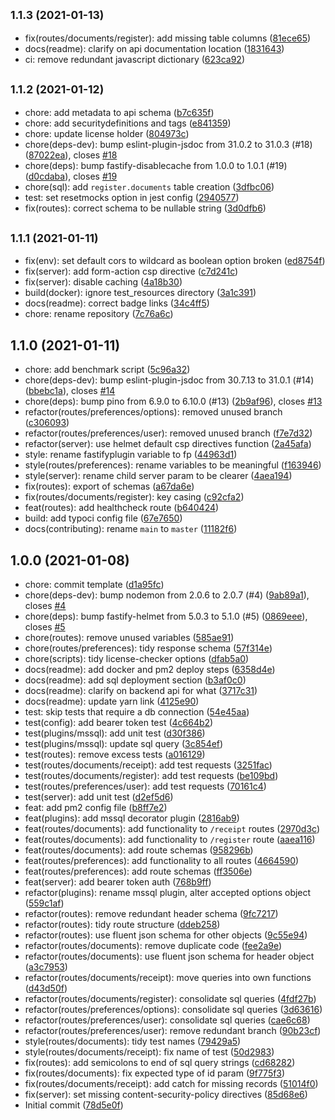 ## <small>1.1.3 (2021-01-13)</small>

-   fix(routes/documents/register): add missing table columns ([81ece65](https://github.com/Fdawgs/ydh-app-api/commit/81ece65))
-   docs(readme): clarify on api documentation location ([1831643](https://github.com/Fdawgs/ydh-app-api/commit/1831643))
-   ci: remove redundant javascript dictionary ([623ca92](https://github.com/Fdawgs/ydh-app-api/commit/623ca92))

## <small>1.1.2 (2021-01-12)</small>

-   chore: add metadata to api schema ([b7c635f](https://github.com/Fdawgs/ydh-app-api/commit/b7c635f))
-   chore: add securitydefinitions and tags ([e841359](https://github.com/Fdawgs/ydh-app-api/commit/e841359))
-   chore: update license holder ([804973c](https://github.com/Fdawgs/ydh-app-api/commit/804973c))
-   chore(deps-dev): bump eslint-plugin-jsdoc from 31.0.2 to 31.0.3 (#18) ([87022ea](https://github.com/Fdawgs/ydh-app-api/commit/87022ea)), closes [#18](https://github.com/Fdawgs/ydh-app-api/issues/18)
-   chore(deps): bump fastify-disablecache from 1.0.0 to 1.0.1 (#19) ([d0cdaba](https://github.com/Fdawgs/ydh-app-api/commit/d0cdaba)), closes [#19](https://github.com/Fdawgs/ydh-app-api/issues/19)
-   chore(sql): add `register.documents` table creation ([3dfbc06](https://github.com/Fdawgs/ydh-app-api/commit/3dfbc06))
-   test: set resetmocks option in jest config ([2940577](https://github.com/Fdawgs/ydh-app-api/commit/2940577))
-   fix(routes): correct schema to be nullable string ([3d0dfb6](https://github.com/Fdawgs/ydh-app-api/commit/3d0dfb6))

## <small>1.1.1 (2021-01-11)</small>

-   fix(env): set default cors to wildcard as boolean option broken ([ed8754f](https://github.com/Fdawgs/ydh-app-api/commit/ed8754f))
-   fix(server): add form-action csp directive ([c7d241c](https://github.com/Fdawgs/ydh-app-api/commit/c7d241c))
-   fix(server): disable caching ([4a18b30](https://github.com/Fdawgs/ydh-app-api/commit/4a18b30))
-   build(docker): ignore test_resources directory ([3a1c391](https://github.com/Fdawgs/ydh-app-api/commit/3a1c391))
-   docs(readme): correct badge links ([34c4ff5](https://github.com/Fdawgs/ydh-app-api/commit/34c4ff5))
-   chore: rename repository ([7c76a6c](https://github.com/Fdawgs/ydh-app-api/commit/7c76a6c))

## 1.1.0 (2021-01-11)

-   chore: add benchmark script ([5c96a32](https://github.com/Fdawgs/ydh-app-api/commit/5c96a32))
-   chore(deps-dev): bump eslint-plugin-jsdoc from 30.7.13 to 31.0.1 (#14) ([bbebc1a](https://github.com/Fdawgs/ydh-app-api/commit/bbebc1a)), closes [#14](https://github.com/Fdawgs/ydh-app-api/issues/14)
-   chore(deps): bump pino from 6.9.0 to 6.10.0 (#13) ([2b9af96](https://github.com/Fdawgs/ydh-app-api/commit/2b9af96)), closes [#13](https://github.com/Fdawgs/ydh-app-api/issues/13)
-   refactor(routes/preferences/options): removed unused branch ([c306093](https://github.com/Fdawgs/ydh-app-api/commit/c306093))
-   refactor(routes/preferences/user): removed unused branch ([f7e7d32](https://github.com/Fdawgs/ydh-app-api/commit/f7e7d32))
-   refactor(server): use helmet default csp directives function ([2a45afa](https://github.com/Fdawgs/ydh-app-api/commit/2a45afa))
-   style: rename fastifyplugin variable to fp ([44963d1](https://github.com/Fdawgs/ydh-app-api/commit/44963d1))
-   style(routes/preferences): rename variables to be meaningful ([f163946](https://github.com/Fdawgs/ydh-app-api/commit/f163946))
-   style(server): rename child server param to be clearer ([4aea194](https://github.com/Fdawgs/ydh-app-api/commit/4aea194))
-   fix(routes): export of schemas ([a67da6e](https://github.com/Fdawgs/ydh-app-api/commit/a67da6e))
-   fix(routes/documents/register): key casing ([c92cfa2](https://github.com/Fdawgs/ydh-app-api/commit/c92cfa2))
-   feat(routes): add healthcheck route ([b640424](https://github.com/Fdawgs/ydh-app-api/commit/b640424))
-   build: add typoci config file ([67e7650](https://github.com/Fdawgs/ydh-app-api/commit/67e7650))
-   docs(contributing): rename `main` to `master` ([11182f6](https://github.com/Fdawgs/ydh-app-api/commit/11182f6))

## 1.0.0 (2021-01-08)

-   chore: commit template ([d1a95fc](https://github.com/Fdawgs/ydh-app-api/commit/d1a95fc))
-   chore(deps-dev): bump nodemon from 2.0.6 to 2.0.7 (#4) ([9ab89a1](https://github.com/Fdawgs/ydh-app-api/commit/9ab89a1)), closes [#4](https://github.com/Fdawgs/ydh-app-api/issues/4)
-   chore(deps): bump fastify-helmet from 5.0.3 to 5.1.0 (#5) ([0869eee](https://github.com/Fdawgs/ydh-app-api/commit/0869eee)), closes [#5](https://github.com/Fdawgs/ydh-app-api/issues/5)
-   chore(routes): remove unused variables ([585ae91](https://github.com/Fdawgs/ydh-app-api/commit/585ae91))
-   chore(routes/preferences): tidy response schema ([57f314e](https://github.com/Fdawgs/ydh-app-api/commit/57f314e))
-   chore(scripts): tidy license-checker options ([dfab5a0](https://github.com/Fdawgs/ydh-app-api/commit/dfab5a0))
-   docs(readme): add docker and pm2 deploy steps ([6358d4e](https://github.com/Fdawgs/ydh-app-api/commit/6358d4e))
-   docs(readme): add sql deployment section ([b3af0c0](https://github.com/Fdawgs/ydh-app-api/commit/b3af0c0))
-   docs(readme): clarify on backend api for what ([3717c31](https://github.com/Fdawgs/ydh-app-api/commit/3717c31))
-   docs(readme): update yarn link ([4125e90](https://github.com/Fdawgs/ydh-app-api/commit/4125e90))
-   test: skip tests that require a db connection ([54e45aa](https://github.com/Fdawgs/ydh-app-api/commit/54e45aa))
-   test(config): add bearer token test ([4c664b2](https://github.com/Fdawgs/ydh-app-api/commit/4c664b2))
-   test(plugins/mssql): add unit test ([d30f386](https://github.com/Fdawgs/ydh-app-api/commit/d30f386))
-   test(plugins/mssql): update sql query ([3c854ef](https://github.com/Fdawgs/ydh-app-api/commit/3c854ef))
-   test(routes): remove excess tests ([a016129](https://github.com/Fdawgs/ydh-app-api/commit/a016129))
-   test(routes/documents/receipt): add test requests ([3251fac](https://github.com/Fdawgs/ydh-app-api/commit/3251fac))
-   test(routes/documents/register): add test requests ([be109bd](https://github.com/Fdawgs/ydh-app-api/commit/be109bd))
-   test(routes/preferences/user): add test requests ([70161c4](https://github.com/Fdawgs/ydh-app-api/commit/70161c4))
-   test(server): add unit test ([d2ef5d6](https://github.com/Fdawgs/ydh-app-api/commit/d2ef5d6))
-   feat: add pm2 config file ([b8ff7e2](https://github.com/Fdawgs/ydh-app-api/commit/b8ff7e2))
-   feat(plugins): add mssql decorator plugin ([2816ab9](https://github.com/Fdawgs/ydh-app-api/commit/2816ab9))
-   feat(routes/documents): add functionality to `/receipt` routes ([2970d3c](https://github.com/Fdawgs/ydh-app-api/commit/2970d3c))
-   feat(routes/documents): add functionality to `/register` route ([aaea116](https://github.com/Fdawgs/ydh-app-api/commit/aaea116))
-   feat(routes/documents): add route schemas ([958296b](https://github.com/Fdawgs/ydh-app-api/commit/958296b))
-   feat(routes/preferences): add functionality to all routes ([4664590](https://github.com/Fdawgs/ydh-app-api/commit/4664590))
-   feat(routes/preferences): add route schemas ([ff3506e](https://github.com/Fdawgs/ydh-app-api/commit/ff3506e))
-   feat(server): add bearer token auth ([768b9ff](https://github.com/Fdawgs/ydh-app-api/commit/768b9ff))
-   refactor(plugins): rename mssql plugin, alter accepted options object ([559c1af](https://github.com/Fdawgs/ydh-app-api/commit/559c1af))
-   refactor(routes): remove redundant header schema ([9fc7217](https://github.com/Fdawgs/ydh-app-api/commit/9fc7217))
-   refactor(routes): tidy route structure ([ddeb258](https://github.com/Fdawgs/ydh-app-api/commit/ddeb258))
-   refactor(routes): use fluent json schema for other objects ([9c55e94](https://github.com/Fdawgs/ydh-app-api/commit/9c55e94))
-   refactor(routes/documents): remove duplicate code ([fee2a9e](https://github.com/Fdawgs/ydh-app-api/commit/fee2a9e))
-   refactor(routes/documents): use fluent json schema for header object ([a3c7953](https://github.com/Fdawgs/ydh-app-api/commit/a3c7953))
-   refactor(routes/documents/receipt): move queries into own functions ([d43d50f](https://github.com/Fdawgs/ydh-app-api/commit/d43d50f))
-   refactor(routes/documents/register): consolidate sql queries ([4fdf27b](https://github.com/Fdawgs/ydh-app-api/commit/4fdf27b))
-   refactor(routes/preferences/options): consolidate sql queries ([3d63616](https://github.com/Fdawgs/ydh-app-api/commit/3d63616))
-   refactor(routes/preferences/user): consolidate sql queries ([cae6c68](https://github.com/Fdawgs/ydh-app-api/commit/cae6c68))
-   refactor(routes/preferences/user): remove redundant branch ([90b23cf](https://github.com/Fdawgs/ydh-app-api/commit/90b23cf))
-   style(routes/documents): tidy test names ([79429a5](https://github.com/Fdawgs/ydh-app-api/commit/79429a5))
-   style(routes/documents/receipt): fix name of test ([50d2983](https://github.com/Fdawgs/ydh-app-api/commit/50d2983))
-   fix(routes): add semicolons to end of sql query strings ([cd68282](https://github.com/Fdawgs/ydh-app-api/commit/cd68282))
-   fix(routes/documents): fix expected type of id param ([9f775f3](https://github.com/Fdawgs/ydh-app-api/commit/9f775f3))
-   fix(routes/documents/receipt): add catch for missing records ([51014f0](https://github.com/Fdawgs/ydh-app-api/commit/51014f0))
-   fix(server): set missing content-security-policy directives ([85d68e6](https://github.com/Fdawgs/ydh-app-api/commit/85d68e6))
-   Initial commit ([78d5e0f](https://github.com/Fdawgs/ydh-app-api/commit/78d5e0f))
